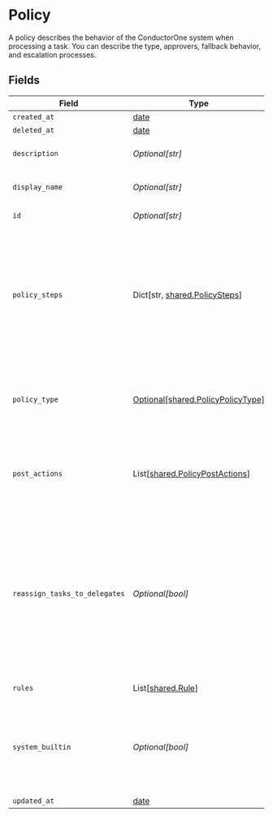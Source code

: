 # Policy

A policy describes the behavior of the ConductorOne system when processing a task. You can describe the type, approvers, fallback behavior, and escalation processes.


## Fields

| Field                                                                                                                                                                       | Type                                                                                                                                                                        | Required                                                                                                                                                                    | Description                                                                                                                                                                 |
| --------------------------------------------------------------------------------------------------------------------------------------------------------------------------- | --------------------------------------------------------------------------------------------------------------------------------------------------------------------------- | --------------------------------------------------------------------------------------------------------------------------------------------------------------------------- | --------------------------------------------------------------------------------------------------------------------------------------------------------------------------- |
| `created_at`                                                                                                                                                                | [date](https://docs.python.org/3/library/datetime.html#date-objects)                                                                                                        | :heavy_minus_sign:                                                                                                                                                          | N/A                                                                                                                                                                         |
| `deleted_at`                                                                                                                                                                | [date](https://docs.python.org/3/library/datetime.html#date-objects)                                                                                                        | :heavy_minus_sign:                                                                                                                                                          | N/A                                                                                                                                                                         |
| `description`                                                                                                                                                               | *Optional[str]*                                                                                                                                                             | :heavy_minus_sign:                                                                                                                                                          | The description of the Policy.                                                                                                                                              |
| `display_name`                                                                                                                                                              | *Optional[str]*                                                                                                                                                             | :heavy_minus_sign:                                                                                                                                                          | The display name of the Policy.                                                                                                                                             |
| `id`                                                                                                                                                                        | *Optional[str]*                                                                                                                                                             | :heavy_minus_sign:                                                                                                                                                          | The ID of the Policy.                                                                                                                                                       |
| `policy_steps`                                                                                                                                                              | Dict[str, [shared.PolicySteps](../../models/shared/policysteps.md)]                                                                                                         | :heavy_minus_sign:                                                                                                                                                          | A map of string(policy type) to steps in a policy. This structure is leftover from a previous design, and should only ever have one key->value set.                         |
| `policy_type`                                                                                                                                                               | [Optional[shared.PolicyPolicyType]](../../models/shared/policypolicytype.md)                                                                                                | :heavy_minus_sign:                                                                                                                                                          | Indicates the type of this policy. Can also be used to get the value from policySteps.                                                                                      |
| `post_actions`                                                                                                                                                              | List[[shared.PolicyPostActions](../../models/shared/policypostactions.md)]                                                                                                  | :heavy_minus_sign:                                                                                                                                                          | An array of actions (ordered) to take place after a policy completes processing.                                                                                            |
| `reassign_tasks_to_delegates`                                                                                                                                               | *Optional[bool]*                                                                                                                                                            | :heavy_minus_sign:                                                                                                                                                          | A policy configuration option that allows for reassinging tasks to delgated users. This level of delegation referrs to the individual delegates users set on their account. |
| `rules`                                                                                                                                                                     | List[[shared.Rule](../../models/shared/rule.md)]                                                                                                                            | :heavy_minus_sign:                                                                                                                                                          | The rules field.                                                                                                                                                            |
| `system_builtin`                                                                                                                                                            | *Optional[bool]*                                                                                                                                                            | :heavy_minus_sign:                                                                                                                                                          | Whether this policy is a builtin system policy. Builtin system policies cannot be edited.                                                                                   |
| `updated_at`                                                                                                                                                                | [date](https://docs.python.org/3/library/datetime.html#date-objects)                                                                                                        | :heavy_minus_sign:                                                                                                                                                          | N/A                                                                                                                                                                         |